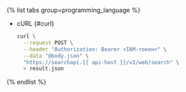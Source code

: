 {% list tabs group=programming_language %}

- cURL {#curl}

  ```bash
  curl \
    --request POST \
    --header "Authorization: Bearer <IAM-токен>" \
    --data "@body.json" \
    "https://searchapi.{{ api-host }}/v2/web/search" \
    > result.json
  ```

{% endlist %}